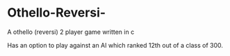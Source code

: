 # Othello-Reversi-
A othello (reversi) 2 player game written in c

Has an option to play against an AI which ranked 12th out of a class of 300.
